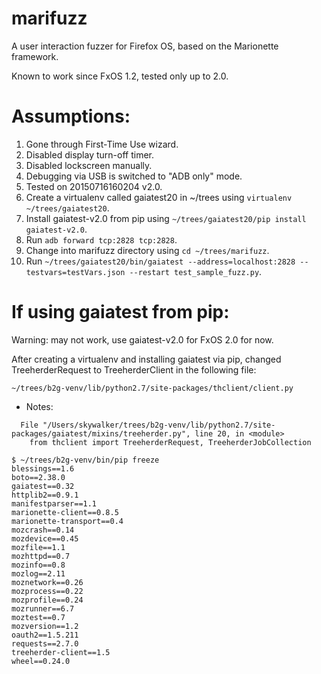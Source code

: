 marifuzz
========

A user interaction fuzzer for Firefox OS, based on the Marionette framework.

Known to work since FxOS 1.2, tested only up to 2.0.

Assumptions:
============
1. Gone through First-Time Use wizard.
2. Disabled display turn-off timer.
3. Disabled lockscreen manually.
4. Debugging via USB is switched to "ADB only" mode.
5. Tested on 20150716160204 v2.0.
6. Create a virtualenv called gaiatest20 in ~/trees using `virtualenv ~/trees/gaiatest20`.
7. Install gaiatest-v2.0 from pip using `~/trees/gaiatest20/pip install gaiatest-v2.0`.
8. Run `adb forward tcp:2828 tcp:2828`.
9. Change into marifuzz directory using `cd ~/trees/marifuzz`.
10. Run `~/trees/gaiatest20/bin/gaiatest --address=localhost:2828 --testvars=testVars.json --restart test_sample_fuzz.py`.

If using gaiatest from pip:
===========================

Warning: may not work, use gaiatest-v2.0 for FxOS 2.0 for now.

After creating a virtualenv and installing gaiatest via pip, changed TreeherderRequest to TreeherderClient in the following file:
```
~/trees/b2g-venv/lib/python2.7/site-packages/thclient/client.py
```
  * Notes:
```
  File "/Users/skywalker/trees/b2g-venv/lib/python2.7/site-packages/gaiatest/mixins/treeherder.py", line 20, in <module>
    from thclient import TreeherderRequest, TreeherderJobCollection

$ ~/trees/b2g-venv/bin/pip freeze
blessings==1.6
boto==2.38.0
gaiatest==0.32
httplib2==0.9.1
manifestparser==1.1
marionette-client==0.8.5
marionette-transport==0.4
mozcrash==0.14
mozdevice==0.45
mozfile==1.1
mozhttpd==0.7
mozinfo==0.8
mozlog==2.11
moznetwork==0.26
mozprocess==0.22
mozprofile==0.24
mozrunner==6.7
moztest==0.7
mozversion==1.2
oauth2==1.5.211
requests==2.7.0
treeherder-client==1.5
wheel==0.24.0
```
